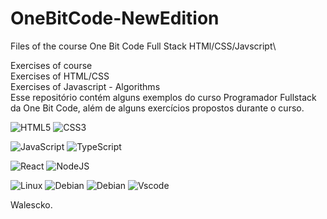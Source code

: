 # OneBitCode-NewEdition
Files of the course One Bit Code Full Stack HTMl/CSS/Javscript\

Exercises of course\
Exercises of HTML/CSS\
Exercises of Javascript - Algorithms\
Esse repositório contém alguns exemplos do curso Programador Fullstack da One Bit Code, além de alguns exercícios propostos durante o curso.

![HTML5](https://img.shields.io/badge/HTML5-E34F26?style=for-the-badge&logo=html5&logoColor=white)
![CSS3](https://img.shields.io/badge/CSS3-1572B6?style=for-the-badge&logo=css3&logoColor=white)

![JavaScript](https://img.shields.io/badge/JavaScript-F7DF1E?style=for-the-badge&logo=javascript&logoColor=black)
![TypeScript](https://img.shields.io/badge/TypeScript-007ACC?style=for-the-badge&logo=typescript&logoColor=white)

![React](https://img.shields.io/badge/React-20232A?style=for-the-badge&logo=react&logoColor=61DAFB)
![NodeJS](https://img.shields.io/badge/node.js-6DA55F?style=for-the-badge&logo=node.js&logoColor=white)

![Linux](https://img.shields.io/badge/Linux-000?style=for-the-badge&logo=linux&logoColor=FCC624)
![Debian](https://img.shields.io/badge/Debian-D70A53?style=for-the-badge&logo=debian&logoColor=white)
![Debian](https://img.shields.io/badge/OpenMandriva-D70A53?style=for-the-badge&logo=OpenMandriva&logoColor=blue)
![Vscode](https://img.shields.io/badge/Vscode-007ACC?style=for-the-badge&logo=visual-studio-code&logoColor=white)


Walescko.
